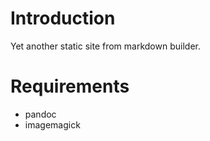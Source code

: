 # Introduction

Yet another static site from markdown builder.

# Requirements

* pandoc
* imagemagick
